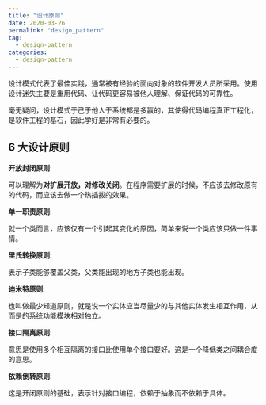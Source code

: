 ```yaml
---
title: "设计原则"
date: 2020-03-26
permalink: "design_pattern"
tag:
  - design-pattern
categories:
  - design-pattern
---
```


设计模式代表了最佳实践，通常被有经验的面向对象的软件开发人员所采用。使用设计迷失主要是重用代码、让代码更容易被他人理解、保证代码的可靠性。

毫无疑问，设计模式于己于他人于系统都是多赢的，其使得代码编程真正工程化，是软件工程的基石，因此学好是非常有必要的。

## 6 大设计原则

**开放封闭原则**:

可以理解为**对扩展开放，对修改关闭**。在程序需要扩展的时候，不应该去修改原有的代码，而应该去做一个热插拔的效果。

**单一职责原则**:

就一个类而言，应该仅有一个引起其变化的原因，简单来说一个类应该只做一件事情。

**里氏转换原则**:

表示子类能够覆盖父类，父类能出现的地方子类也能出现。

**迪米特原则**:

也叫做最少知道原则，就是说一个实体应当尽量少的与其他实体发生相互作用，从而是的系统功能模块相对独立。

**接口隔离原则**:

意思是使用多个相互隔离的接口比使用单个接口要好。这是一个降低类之间耦合度的意思。

**依赖倒转原则**:

这是开闭原则的基础，表示针对接口编程，依赖于抽象而不依赖于具体。
